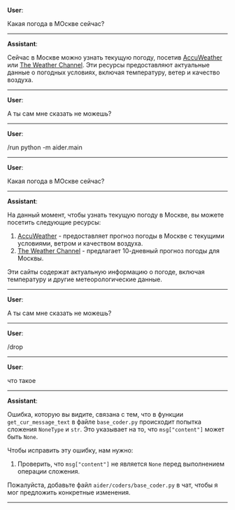 **User**:

Какая погода в МОскве сейчас?  


---

**Assistant**:

Сейчас в Москве можно узнать текущую погоду, посетив [AccuWeather](https://www.accuweather.com/en/ru/moscow/294021/weather-forecast/294021) или [The Weather Channel](https://weather.com/weather/tenday/l/34f2aafc84cff75ae0b014754856ea5e7f8ddf618cf9735549dfb5e016c28e10). Эти ресурсы предоставляют актуальные данные о погодных условиях, включая температуру, ветер и качество воздуха.


---

**User**:

А ты сам мне сказать не можешь?  


---

**User**:

/run python -m aider.main  


---

**User**:

Какая погода в МОскве сейчас?  


---

**Assistant**:

На данный момент, чтобы узнать текущую погоду в Москве, вы можете посетить следующие ресурсы:

1. [AccuWeather](https://www.accuweather.com/en/ru/moscow/294021/weather-forecast/294021) - предоставляет прогноз погоды в Москве с текущими условиями, ветром и качеством воздуха.
2. [The Weather Channel](https://weather.com/weather/tenday/l/34f2aafc84cff75ae0b014754856ea5e7f8ddf618cf9735549dfb5e016c28e10) - предлагает 10-дневный прогноз погоды для Москвы.

Эти сайты содержат актуальную информацию о погоде, включая температуру и другие метеорологические данные.


---

**User**:

А ты сам мне сказать не можешь?  


---

**User**:

/drop  


---

**User**:

что такое  


---

**Assistant**:

Ошибка, которую вы видите, связана с тем, что в функции `get_cur_message_text` в файле `base_coder.py` происходит попытка сложения `NoneType` и `str`. Это указывает на то, что `msg["content"]` может быть `None`.

Чтобы исправить эту ошибку, нам нужно:

1. Проверить, что `msg["content"]` не является `None` перед выполнением операции сложения.

Пожалуйста, добавьте файл `aider/coders/base_coder.py` в чат, чтобы я мог предложить конкретные изменения.


---

